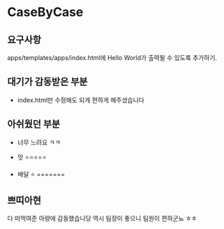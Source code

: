 # CaseByCase

## 요구사항

apps/templates/apps/index.html에 Hello World가 출력될 수 있도록 추가하기.


## 대기가 감동받은 부분
- index.html만 수정해도 되게 편하게 해주셨습니다
## 아쉬웠던 부분
- 너무 느려요 ㅋㅋ

- 맛 ⭐⭐⭐⭐⭐
- 배달 ⭐
=======
## 쁘띠아현
다 떠먹여준 아량에 감동했습니당
역시 팀장이 좋으니 팀원이 편하군뇨 ㅎㅎ

